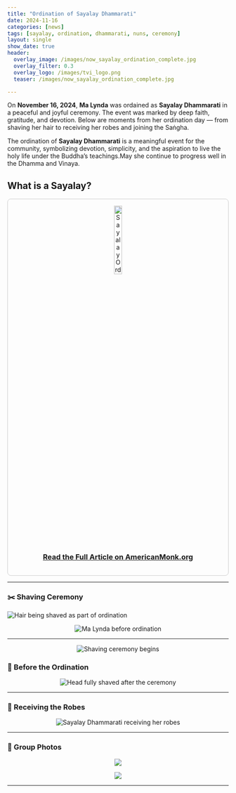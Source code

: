 ```yaml
---
title: "Ordination of Sayalay Dhammarati"
date: 2024-11-16
categories: [news]
tags: [sayalay, ordination, dhammarati, nuns, ceremony]
layout: single
show_date: true
header:
  overlay_image: /images/now_sayalay_ordination_complete.jpg
  overlay_filter: 0.3
  overlay_logo: /images/tvi_logo.png
  teaser: /images/now_sayalay_ordination_complete.jpg

---
```


On **November 16, 2024**, **Ma Lynda** was ordained as **Sayalay Dhammarati** in a peaceful and joyful ceremony.  The event was marked by deep faith, gratitude, and devotion. Below are moments from her ordination day — from shaving her hair to receiving her robes and joining the Saṅgha.

The ordination of **Sayalay Dhammarati** is a meaningful event for the community, symbolizing devotion, simplicity, and the aspiration to live the holy life under the Buddha’s teachings.May she continue to progress well in the Dhamma and Vinaya.

## What is a Sayalay?
<div style="border:1px solid #ccc; border-radius:8px; padding:15px; text-align:center; max-width:600px; margin:auto;">
  <a href="https://americanmonk.org/sayalay-ordination/" target="_blank" rel="noopener noreferrer">
    <img src="/images/now_sayalay_ordination_complete.jpg" alt="Sayalay Ordination" style="width:20%; border-radius:6px;">
    <h3 style="margin-top:10px;">Read the Full Article on AmericanMonk.org</h3>
  </a>
</div>

---

### ✂️ Shaving Ceremony
  <img src="/images/sayalay_shaving2.jpg" alt="Hair being shaved as part of ordination">

<p align="center">
  <img src="/images/sayalay_with_her_hair_below.jpg" alt="Ma Lynda before ordination" >
</p>

---

<p align="center">
  <img src="/images/sayalay_shaving.jpg" alt="Shaving ceremony begins">
</p>

### 🙏 Before the Ordination

<p align="center">
  <img src="/images/sayalay_shaved.jpg" alt="Head fully shaved after the ceremony">
</p>

---

### 🧘 Receiving the Robes

<p align="center">
  <img src="/images/sayalay_getting_robes.jpg" alt="Sayalay Dhammarati receiving her robes">
</p>

---

### 🌸 Group Photos
<p align="center">
  <img src="/images/now_sayalay_ordination_complete.jpg">
</p>

<p align="center">
  <img src="/images/sayalay_with_bhante_and_group.jpg" >
</p>


---


